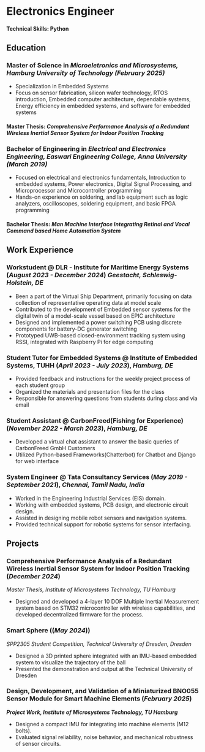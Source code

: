 # Electronics Engineer

#### Technical Skills: Python

## Education						       		
### **Master of Science** in *Microeletronics and Microsystems, Hamburg University of Technology (_February 2025_)*
- Specialization in Embedded Systems
- Focus on sensor fabrication, silicon wafer technology, RTOS introduction, Embedded computer architecture, dependable systems, Energy efficiency in embedded systems, and software for embedded systems
#### Master Thesis: *Comprehensive Performance Analysis of a Redundant Wireless Inertial Sensor System for Indoor Position Tracking*


### **Bachelor of Engineering** in *Electrical and Electronics Engineering, Easwari Engineering College, Anna University (_March 2019_)*
- Focused on electrical and electronics fundamentals, Introduction to embedded systems, Power electronics, Digital Signal Processing, and Microprocessor and Microcontroller programming
- Hands-on experience on soldering, and lab equipment such as logic analyzers, oscilloscopes, soldering equipment, and basic FPGA programming
#### Bachelor Thesis: *Man Machine Interface Integrating Retinal and Vocal Command based Home Automation System*


## Work Experience
### **Workstudent @ DLR - Institute for Maritime Energy Systems (_August 2023 - December 2024_)** *Geestacht, Schleswig-Holstein, DE*
- Been a part of the Virtual Ship Department, primarily focusing on data collection of representative operating data at model scale
- Contributed to the development of Embedded sensor systems for the digital twin of a model-scale vessel based on EPIC architecture
- Designed and implemented a power switching PCB using discrete components for battery-DC generator switching
- Prototyped UWB-based closed-environment tracking system using RSSI, integrated with Raspberry Pi for edge computing

### **Student Tutor for Embedded Systems @ Institute of Embedded Systems, TUHH (_April 2023 - July 2023_)**, *Hamburg, DE*
- Provided feedback and instructions for the weekly project process of each student group
- Organized the materials and presentation files for the class
- Responsible for answering questions from students during class and via email

### **Student Assistant @ CarbonFreed(Fishing for Experience) (_November 2022 - March 2023_)**, *Hamburg, DE*
- Developed a virtual chat assistant to answer the basic queries of CarbonFreed GmbH Customers
- Utilized Python-based Frameworks(Chatterbot) for Chatbot and Django for web interface

### **System Engineer @ Tata Consultancy Services (_May 2019 - September 2021_)**, *Chennai, Tamil Nadu, India*
- Worked in the Engineering Industrial Services (EIS) domain.
- Working with embedded systems, PCB design, and electronic circuit design.
- Assisted in designing mobile robot sensors and navigation systems.
- Provided technical support for robotic systems for sensor interfacing.

## Projects
### **Comprehensive Performance Analysis of a Redundant Wireless Inertial Sensor System for Indoor Position Tracking (_December 2024_)**
*Master Thesis, Institute of Microsystems Technology, TU Hamburg*
- Designed and developed a 4-layer 10 DOF Multiple Inertial Measurement system based on STM32 microcontroller with wireless capabilities, and developed decentralized firmware for the process.

### **Smart Sphere ((_May 2024_))**
*SPP2305 Student Competition, Technical University of Dresden, Dresden*
- Designed a 3D printed sphere integrated with an IMU-based embedded system to visualize the trajectory of the ball
- Presented the demonstration and output at the Technical University of Dresden

### **Design, Development, and Validation of a Miniaturized BNO055 Sensor Module for Smart Machine Elements (_February 2025_)** 
***Project Work, Institute of Microsystems Technology, TU Hamburg***
- Designed a compact IMU for integrating into machine elements (M12 bolts).
- Evaluated signal reliability, noise behavior, and mechanical robustness of sensor circuits.
